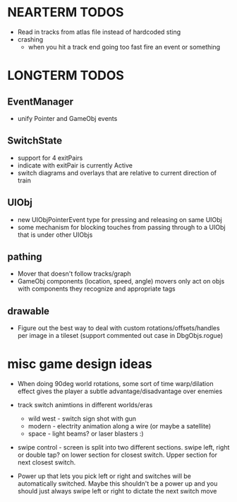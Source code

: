 # NEARTERM TODOS

- Read in tracks from atlas file instead of hardcoded sting
- crashing
    - when you hit a track end going too fast fire an event or something

# LONGTERM TODOS

## EventManager
- unify Pointer and GameObj events

## SwitchState

- support for 4 exitPairs
- indicate with exitPair is currently Active
- switch diagrams and overlays that are relative to current direction of train

## UIObj

- new UIObjPointerEvent type for pressing and releasing on same UIObj
- some mechanism for blocking touches from passing through to a UIObj that is under other UIObjs

## pathing

- Mover that doesn't follow tracks/graph
- GameObj components (location, speed, angle) movers only act on objs with components they recognize and appropriate tags

## drawable

- Figure out the best way to deal with custom rotations/offsets/handles per image in a tileset (support commented out case in DbgObjs.rogue)


# misc game design ideas

- When doing 90deg world rotations, some sort of time warp/dilation effect gives the player a subtle advantage/disadvantage over enemies

- track switch animtions in different worlds/eras
    - wild west - switch sign shot with gun
    - modern - electrity animation along a wire (or maybe a satellite)
    - space - light beams? or laser blasters :)

- swipe control - screen is split into two different sections. swipe left, right or double tap? on lower section for closest switch. Upper section for next closest switch.
- Power up that lets you pick left or right and switches will be automatically switched. Maybe this shouldn't be a power up and you should just always swipe left or right to dictate the next switch move